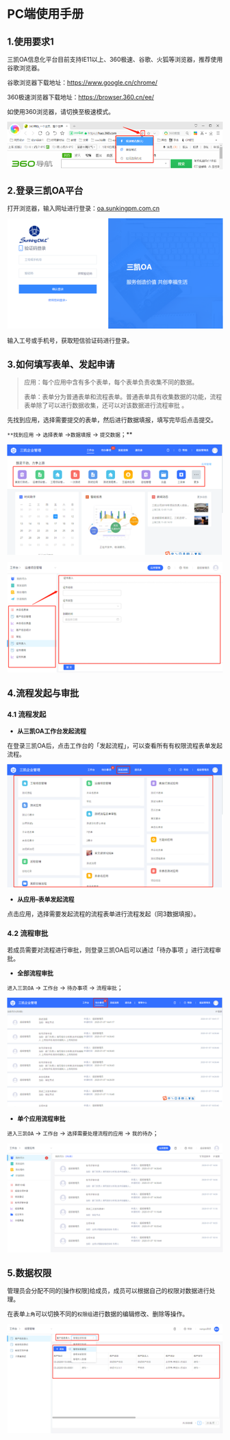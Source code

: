 # PC端使用手册



## 1.使用要求1

三凯OA信息化平台目前支持IE11以上、360极速、谷歌、火狐等浏览器，推荐使用谷歌浏览器。

谷歌浏览器下载地址：https://www.google.cn/chrome/

360极速浏览器下载地址：https://browser.360.cn/ee/

如使用360浏览器，请切换至极速模式。

![image-20200110105737591](images/image-20200110105737591.png)

## 2.登录三凯OA平台

打开浏览器，输入网址进行登录：[oa.sunkingpm.com.cn](http://oa.sunkingpm.com.cn)

![image-20200110120807914](images/image-20200110120807914.png)

输入工号或手机号，获取短信验证码进行登录。

## 3.如何填写表单、发起申请

> 应用：每个应用中含有多个表单，每个表单负责收集不同的数据。
>
> 表单：表单分为普通表单和流程表单。普通表单具有收集数据的功能，流程表单除了可以进行数据收集，还可以对该数据进行流程审批 。

先找到应用，选择需要提交的表单，然后进行数据填报，填写完毕后点击提交。

`**找到应用` -> `选择表单` ->`数据填报` -> `提交数据`；**

![image-20200110120443656](images/image-20200110120443656.png)

![image-20200110120558787](images/image-20200110120558787.png)

## 4.流程发起与审批

### 4.1 流程发起

- **从三凯OA工作台发起流程**

在登录三凯OA后，点击工作台的「发起流程」，可以查看所有有权限流程表单发起流程。

![image-20200110141443648](images/image-20200110141443648.png)

- **从应用–表单发起流程**

点击应用，选择需要发起流程的流程表单进行流程发起（同3数据填报）。

### 4.2 流程审批

若成员需要对流程进行审批，则登录三凯OA后可以通过「待办事项 」进行流程审批。

- **全部流程审批**

`进入三凯OA` -> `工作台` -> `待办事项` -> `流程审批`；

![image-20200110141733615](images/image-20200110141733615.png)

- **单个应用流程审批**

`进入三凯OA` -> `工作台` -> `选择需要处理流程的应用` -> `我的待办`；

![image-20200110141921239](images/image-20200110141921239.png)

## 5.数据权限

管理员会分配不同的[操作权限]给成员，成员可以根据自己的权限对数据进行处理。

在表单`上角`可以切换不同的`权限组`进行数据的编辑修改、删除等操作。

![image-20200110143416775](images/image-20200110143416775.png)